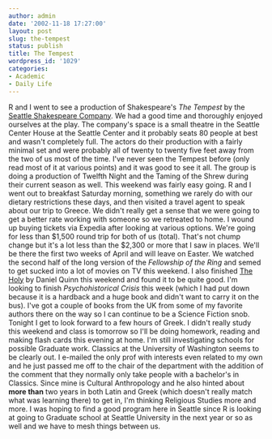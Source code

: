 ```yaml
---
author: admin
date: '2002-11-18 17:27:00'
layout: post
slug: the-tempest
status: publish
title: The Tempest
wordpress_id: '1029'
categories:
- Academic
- Daily Life
---
```


R and I went to see a production of Shakespeare's *The Tempest* by the
[Seattle Shakespeare Company](http://www.seattleshakes.org). We had a
good time and thoroughly enjoyed ourselves at the play. The company's
space is a small theatre in the Seattle Center House at the Seattle
Center and it probably seats 80 people at best and wasn't completely
full. The actors do their production with a fairly minimal set and were
probably all of twenty to twenty five feet away from the two of us most
of the time. I've never seen the Tempest before (only read most of it at
various points) and it was good to see it all. The group is doing a
production of Twelfth Night and the Taming of the Shrew during their
current season as well. This weekend was fairly easy going. R and I went
out to breakfast Saturday morning, something we rarely do with our
dietary restrictions these days, and then visited a travel agent to
speak about our trip to Greece. We didn't really get a sense that we
were going to get a better rate working with someone so we retreated to
home. I wound up buying tickets via Expedia after looking at various
options. We're going for less than $1,500 round trip for both of us
(total). That's not chump change but it's a lot less than the $2,300 or
more that I saw in places. We'll be there the first two weeks of April
and will leave on Easter. We watched the second half of the long version
of the *Fellowship of the Ring* and semed to get sucked into a lot of
movies on TV this weekend. I also finished [The
Holy](http://www.amazon.com/exec/obidos/tg/detail/-/189395630X/) by
Daniel Quinn this weekend and found it to be quite good. I'm looking to
finish *Psychohistorical Crisis* this week (which I had put down because
it is a hardback and a huge book and didn't want to carry it on the
bus). I've got a couple of books from the UK from some of my favorite
authors there on the way so I can continue to be a Science Fiction snob.
Tonight I get to look forward to a few hours of Greek. I didn't really
study this weekend and class is tomorrow so I'll be doing homework,
reading and making flash cards this evening at home. I'm still
investigating schools for possible Graduate work. Classics at the
University of Washington seems to be clearly out. I e-mailed the only
prof with interests even related to my own and he just passed me off to
the chair of the department with the addition of the comment that they
normally only take people with a bachelor's in Classics. Since mine is
Cultural Anthropology and he also hinted about **more than** two years
in both Latin and Greek (which doesn't really match what was learning
there) to get in, I'm thinking Religious Studies more and more. I was
hoping to find a good program here in Seattle since R is looking at
going to Graduate school at Seattle University in the next year or so as
well and we have to mesh things between us.

